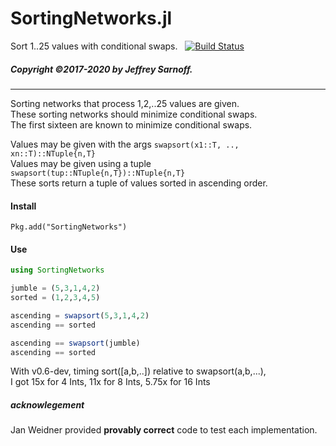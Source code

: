 # SortingNetworks.jl

Sort 1..25 values with conditional swaps.&nbsp;&nbsp; [![Build Status](https://travis-ci.org/JeffreySarnoff/SortingNetworks.jl.svg?branch=master)](https://travis-ci.org/JeffreySarnoff/SortingNetworks.jl)



##### Copyright ©2017-2020 by Jeffrey Sarnoff.
------

Sorting networks that process 1,2,..25 values are given.  
These sorting networks should minimize conditional swaps.  
The first sixteen are known to minimize conditional swaps.  
    
Values may be given with the args  `swapsort(x1::T, .., xn::T)::NTuple{n,T}`  
Values may be given using a tuple  `swapsort(tup::NTuple{n,T})::NTuple{n,T}`  
These sorts return a tuple of values sorted in ascending order.  

#### Install
`Pkg.add("SortingNetworks")`

#### Use
```julia
using SortingNetworks

jumble = (5,3,1,4,2)
sorted = (1,2,3,4,5)

ascending = swapsort(5,3,1,4,2)
ascending == sorted

ascending == swapsort(jumble)
ascending == sorted
```

With v0.6-dev, timing sort([a,b,..]) relative to swapsort(a,b,...),   
I got 15x for 4 Ints, 11x for 8 Ints, 5.75x for 16 Ints

##### acknowlegement

Jan Weidner provided **provably correct** code to test each implementation.



